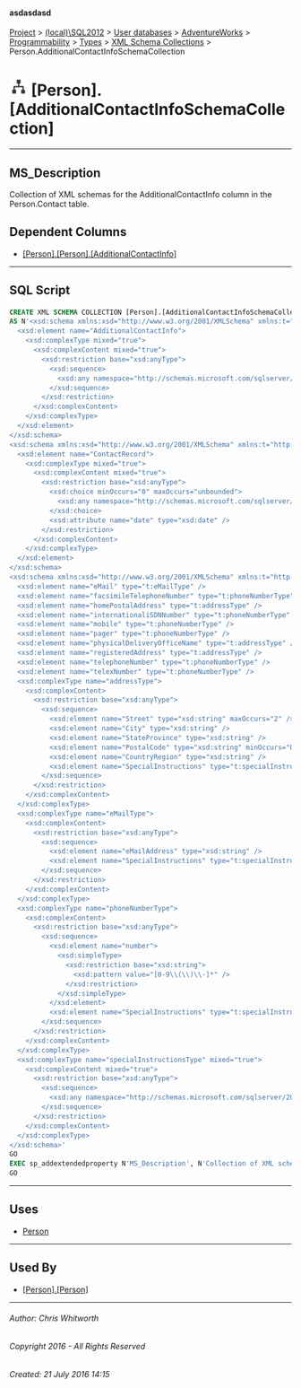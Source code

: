 #### asdasdasd

[Project](../../../../../../index.md) > [(local)\\SQL2012](../../../../../index.md) > [User databases](../../../../index.md) > [AdventureWorks](../../../index.md) > [Programmability](../../index.md) > [Types](../index.md) > [XML Schema Collections](XML_Schema_Collections.md) > Person.AdditionalContactInfoSchemaCollection

# ![XML Schema Collections](../../../../../../Images/XmlSchemaCollection32.png) [Person].[AdditionalContactInfoSchemaCollection]

---

## <a name="#description"></a>MS_Description

Collection of XML schemas for the AdditionalContactInfo column in the Person.Contact table.

## <a name="#dependentcolumns"></a>Dependent Columns

* [[Person].[Person].[AdditionalContactInfo]](../../../Tables/Person.md)


---

## <a name="#sqlscript"></a>SQL Script

```sql
CREATE XML SCHEMA COLLECTION [Person].[AdditionalContactInfoSchemaCollection] 
AS N'<xsd:schema xmlns:xsd="http://www.w3.org/2001/XMLSchema" xmlns:t="http://schemas.microsoft.com/sqlserver/2004/07/adventure-works/ContactInfo" targetNamespace="http://schemas.microsoft.com/sqlserver/2004/07/adventure-works/ContactInfo">
  <xsd:element name="AdditionalContactInfo">
    <xsd:complexType mixed="true">
      <xsd:complexContent mixed="true">
        <xsd:restriction base="xsd:anyType">
          <xsd:sequence>
            <xsd:any namespace="http://schemas.microsoft.com/sqlserver/2004/07/adventure-works/ContactRecord http://schemas.microsoft.com/sqlserver/2004/07/adventure-works/ContactTypes" minOccurs="0" maxOccurs="unbounded" />
          </xsd:sequence>
        </xsd:restriction>
      </xsd:complexContent>
    </xsd:complexType>
  </xsd:element>
</xsd:schema>
<xsd:schema xmlns:xsd="http://www.w3.org/2001/XMLSchema" xmlns:t="http://schemas.microsoft.com/sqlserver/2004/07/adventure-works/ContactRecord" targetNamespace="http://schemas.microsoft.com/sqlserver/2004/07/adventure-works/ContactRecord">
  <xsd:element name="ContactRecord">
    <xsd:complexType mixed="true">
      <xsd:complexContent mixed="true">
        <xsd:restriction base="xsd:anyType">
          <xsd:choice minOccurs="0" maxOccurs="unbounded">
            <xsd:any namespace="http://schemas.microsoft.com/sqlserver/2004/07/adventure-works/ContactTypes" />
          </xsd:choice>
          <xsd:attribute name="date" type="xsd:date" />
        </xsd:restriction>
      </xsd:complexContent>
    </xsd:complexType>
  </xsd:element>
</xsd:schema>
<xsd:schema xmlns:xsd="http://www.w3.org/2001/XMLSchema" xmlns:t="http://schemas.microsoft.com/sqlserver/2004/07/adventure-works/ContactTypes" targetNamespace="http://schemas.microsoft.com/sqlserver/2004/07/adventure-works/ContactTypes" elementFormDefault="qualified">
  <xsd:element name="eMail" type="t:eMailType" />
  <xsd:element name="facsimileTelephoneNumber" type="t:phoneNumberType" />
  <xsd:element name="homePostalAddress" type="t:addressType" />
  <xsd:element name="internationaliSDNNumber" type="t:phoneNumberType" />
  <xsd:element name="mobile" type="t:phoneNumberType" />
  <xsd:element name="pager" type="t:phoneNumberType" />
  <xsd:element name="physicalDeliveryOfficeName" type="t:addressType" />
  <xsd:element name="registeredAddress" type="t:addressType" />
  <xsd:element name="telephoneNumber" type="t:phoneNumberType" />
  <xsd:element name="telexNumber" type="t:phoneNumberType" />
  <xsd:complexType name="addressType">
    <xsd:complexContent>
      <xsd:restriction base="xsd:anyType">
        <xsd:sequence>
          <xsd:element name="Street" type="xsd:string" maxOccurs="2" />
          <xsd:element name="City" type="xsd:string" />
          <xsd:element name="StateProvince" type="xsd:string" />
          <xsd:element name="PostalCode" type="xsd:string" minOccurs="0" />
          <xsd:element name="CountryRegion" type="xsd:string" />
          <xsd:element name="SpecialInstructions" type="t:specialInstructionsType" minOccurs="0" />
        </xsd:sequence>
      </xsd:restriction>
    </xsd:complexContent>
  </xsd:complexType>
  <xsd:complexType name="eMailType">
    <xsd:complexContent>
      <xsd:restriction base="xsd:anyType">
        <xsd:sequence>
          <xsd:element name="eMailAddress" type="xsd:string" />
          <xsd:element name="SpecialInstructions" type="t:specialInstructionsType" minOccurs="0" />
        </xsd:sequence>
      </xsd:restriction>
    </xsd:complexContent>
  </xsd:complexType>
  <xsd:complexType name="phoneNumberType">
    <xsd:complexContent>
      <xsd:restriction base="xsd:anyType">
        <xsd:sequence>
          <xsd:element name="number">
            <xsd:simpleType>
              <xsd:restriction base="xsd:string">
                <xsd:pattern value="[0-9\\(\\)\\-]*" />
              </xsd:restriction>
            </xsd:simpleType>
          </xsd:element>
          <xsd:element name="SpecialInstructions" type="t:specialInstructionsType" minOccurs="0" />
        </xsd:sequence>
      </xsd:restriction>
    </xsd:complexContent>
  </xsd:complexType>
  <xsd:complexType name="specialInstructionsType" mixed="true">
    <xsd:complexContent mixed="true">
      <xsd:restriction base="xsd:anyType">
        <xsd:sequence>
          <xsd:any namespace="http://schemas.microsoft.com/sqlserver/2004/07/adventure-works/ContactTypes" minOccurs="0" maxOccurs="unbounded" />
        </xsd:sequence>
      </xsd:restriction>
    </xsd:complexContent>
  </xsd:complexType>
</xsd:schema>'
GO
EXEC sp_addextendedproperty N'MS_Description', N'Collection of XML schemas for the AdditionalContactInfo column in the Person.Contact table.', 'SCHEMA', N'Person', 'XML SCHEMA COLLECTION', N'AdditionalContactInfoSchemaCollection', NULL, NULL
GO

```


---

## <a name="#uses"></a>Uses

* [Person](../../../Security/Schemas/Person.md)


---

## <a name="#usedby"></a>Used By

* [[Person].[Person]](../../../Tables/Person.md)


---

###### Author:  Chris Whitworth

###### Copyright 2016 - All Rights Reserved

###### Created: 21 July 2016 14:15

